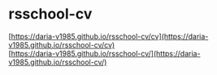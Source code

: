 # rsschool-cv
[https://daria-v1985.github.io/rsschool-cv/cv](https://daria-v1985.github.io/rsschool-cv/cv)<br>
[https://daria-v1985.github.io/rsschool-cv/](https://daria-v1985.github.io/rsschool-cv/)